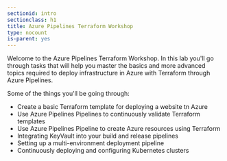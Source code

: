 ```yaml
---
sectionid: intro
sectionclass: h1
title: Azure Pipelines Terraform Workshop
type: nocount
is-parent: yes
---
```


Welcome to the Azure Pipelines Terraform Workshop.  In this lab you'll go through tasks that will help you master the basics and more advanced topics required to deploy infrastructure in Azure with Terraform through Azure Pipelines.

Some of the things you'll be going through:

- Create a basic Terraform template for deploying a website tn Azure
- Use Azure Pipelines Pipelines to continuously validate Terraform templates
- Use Azure Pipelines Pipeline to create Azure resources using Terraform
- Integrating KeyVault into your build and release pipelines
- Setting up a multi-environment deployment pipeline
- Continuously deploying and configuring Kubernetes clusters
